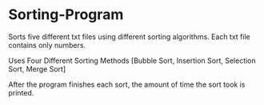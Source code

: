 # Sorting-Program

Sorts five different txt files using different sorting algorithms. Each txt file contains only numbers.

Uses Four Different Sorting Methods
  [Bubble Sort,
  Insertion Sort,
  Selection Sort,
  Merge Sort]

After the program finishes each sort, the amount of time the sort took is printed.
